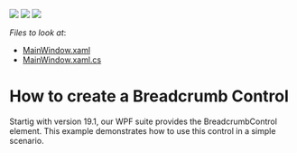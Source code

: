 <!-- default badges list -->
![](https://img.shields.io/endpoint?url=https://codecentral.devexpress.com/api/v1/VersionRange/128644452/19.1.3%2B)
[![](https://img.shields.io/badge/Open_in_DevExpress_Support_Center-FF7200?style=flat-square&logo=DevExpress&logoColor=white)](https://supportcenter.devexpress.com/ticket/details/E4179)
[![](https://img.shields.io/badge/📖_How_to_use_DevExpress_Examples-e9f6fc?style=flat-square)](https://docs.devexpress.com/GeneralInformation/403183)
<!-- default badges end -->
<!-- default file list -->
*Files to look at*:

* [MainWindow.xaml](./CS/PathEditorExample/MainWindow.xaml)
* [MainWindow.xaml.cs](./CS/PathEditorExample/MainWindow.xaml.cs)

<!-- default file list end -->
# How to create a Breadcrumb Control


<p>Startig with version 19.1, our WPF suite provides the BreadcrumbControl element. This example demonstrates how to use this control in a simple scenario.</p>

<br/>


